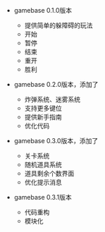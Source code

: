 * gamebase 0.1.0版本
  - 提供简单的躲障碍的玩法
  - 开始
  - 暂停
  - 结束
  - 重开
  - 胜利

* gamebase 0.2.0版本，添加了
  - 炸弹系统、迷雾系统
  - 支持更多键位
  - 提供新手指南
  - 优化代码

* gamebase 0.3.0版本，添加了
  - 关卡系统
  - 随机道具系统
  - 道具剩余个数界面
  - 优化提示消息

* gamebase 0.3.1版本
  - 代码重构
  - 模块化